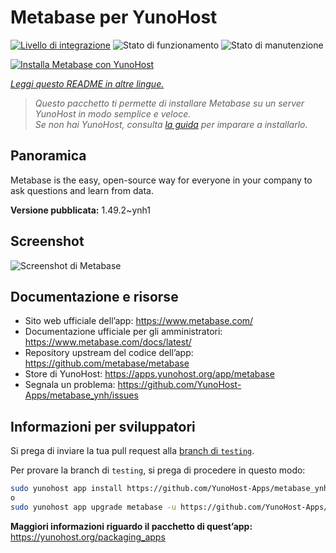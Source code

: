 <!--
N.B.: Questo README è stato automaticamente generato da <https://github.com/YunoHost/apps/tree/master/tools/readme_generator>
NON DEVE essere modificato manualmente.
-->

# Metabase per YunoHost

[![Livello di integrazione](https://dash.yunohost.org/integration/metabase.svg)](https://dash.yunohost.org/appci/app/metabase) ![Stato di funzionamento](https://ci-apps.yunohost.org/ci/badges/metabase.status.svg) ![Stato di manutenzione](https://ci-apps.yunohost.org/ci/badges/metabase.maintain.svg)

[![Installa Metabase con YunoHost](https://install-app.yunohost.org/install-with-yunohost.svg)](https://install-app.yunohost.org/?app=metabase)

*[Leggi questo README in altre lingue.](./ALL_README.md)*

> *Questo pacchetto ti permette di installare Metabase su un server YunoHost in modo semplice e veloce.*  
> *Se non hai YunoHost, consulta [la guida](https://yunohost.org/install) per imparare a installarlo.*

## Panoramica

Metabase is the easy, open-source way for everyone in your company to ask questions and learn from data.

**Versione pubblicata:** 1.49.2~ynh1

## Screenshot

![Screenshot di Metabase](./doc/screenshots/metabase-product-screenshot.png)

## Documentazione e risorse

- Sito web ufficiale dell’app: <https://www.metabase.com/>
- Documentazione ufficiale per gli amministratori: <https://www.metabase.com/docs/latest/>
- Repository upstream del codice dell’app: <https://github.com/metabase/metabase>
- Store di YunoHost: <https://apps.yunohost.org/app/metabase>
- Segnala un problema: <https://github.com/YunoHost-Apps/metabase_ynh/issues>

## Informazioni per sviluppatori

Si prega di inviare la tua pull request alla [branch di `testing`](https://github.com/YunoHost-Apps/metabase_ynh/tree/testing).

Per provare la branch di `testing`, si prega di procedere in questo modo:

```bash
sudo yunohost app install https://github.com/YunoHost-Apps/metabase_ynh/tree/testing --debug
o
sudo yunohost app upgrade metabase -u https://github.com/YunoHost-Apps/metabase_ynh/tree/testing --debug
```

**Maggiori informazioni riguardo il pacchetto di quest’app:** <https://yunohost.org/packaging_apps>
